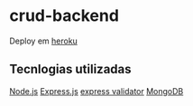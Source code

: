 # crud-backend

Deploy em [heroku](https://dashboard.heroku.com/apps/crud-doctorapp)

## Tecnlogias utilizadas

[Node.js](https://nodejs.org/es/)
[Express.js](https://expressjs.com/es/)
[express validator](https://express-validator.github.io/docs/)
[MongoDB](https://www.mongodb.com/2)
